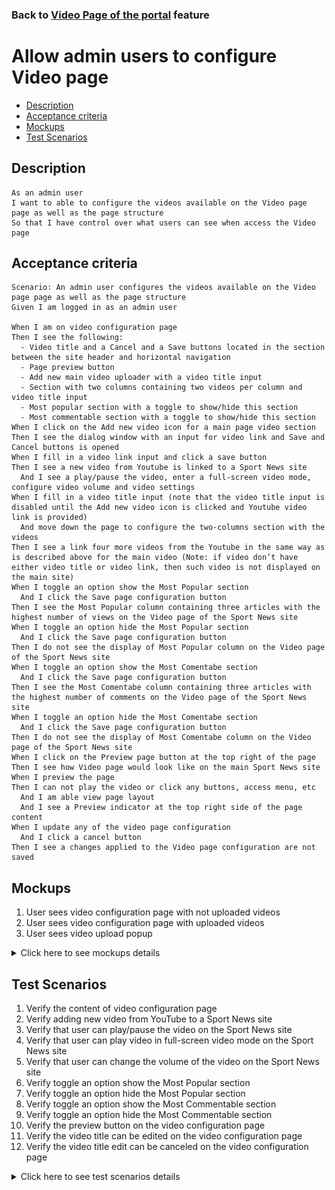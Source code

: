 ### Back to [Video Page of the portal](/../../) feature

# Allow admin users to configure Video page

- [Description](#description)
- [Acceptance criteria](#acceptance-criteria)
- [Mockups](#mockups)
- [Test Scenarios](#test-scenarios)

## Description

    As an admin user
    I want to able to configure the videos available on the Video page page as well as the page structure
    So that I have control over what users can see when access the Video page

## Acceptance criteria

    Scenario: An admin user configures the videos available on the Video page page as well as the page structure
    Given I am logged in as an admin user

    When I am on video configuration page
    Then I see the following:
      - Video title and a Cancel and a Save buttons located in the section between the site header and horizontal navigation
      - Page preview button
      - Add new main video uploader with a video title input
      - Section with two columns containing two videos per column and video title input
      - Most popular section with a toggle to show/hide this section
      - Most commentable section with a toggle to show/hide this section
    When I click on the Add new video icon for a main page video section
    Then I see the dialog window with an input for video link and Save and Cancel buttons is opened
    When I fill in a video link input and click a save button
    Then I see a new video from Youtube is linked to a Sport News site
      And I see a play/pause the video, enter a full-screen video mode, configure video volume and video settings
    When I fill in a video title input (note that the video title input is disabled until the Add new video icon is clicked and Youtube video link is provided)
      And move down the page to configure the two-columns section with the videos
    Then I see a link four more videos from the Youtube in the same way as is described above for the main video (Note: if video don’t have either video title or video link, then such video is not displayed on the main site)
    When I toggle an option show the Most Popular section
      And I click the Save page configuration button
    Then I see the Most Popular column containing three articles with the highest number of views on the Video page of the Sport News site
    When I toggle an option hide the Most Popular section
      And I click the Save page configuration button
    Then I do not see the display of Most Popular column on the Video page of the Sport News site
    When I toggle an option show the Most Comentabe section
      And I click the Save page configuration button
    Then I see the Most Comentabe column containing three articles with the highest number of comments on the Video page of the Sport News site
    When I toggle an option hide the Most Comentabe section
      And I click the Save page configuration button
    Then I do not see the display of Most Comentabe column on the Video page of the Sport News site
    When I click on the Preview page button at the top right of the page
    Then I see how Video page would look like on the main Sport News site
    When I preview the page
    Then I can not play the video or click any buttons, access menu, etc
      And I am able view page layout
      And I see a Preview indicator at the top right side of the page content
    When I update any of the video page configuration
      And I click a cancel button
    Then I see a changes applied to the Video page configuration are not saved

## Mockups

1. User sees video configuration page with not uploaded videos
2. User sees video configuration page with uploaded videos
3. User sees video upload popup

<details>
  <summary>Click here to see mockups details</summary>

**1. User sees video configuration page with not uploaded videos:**

![Video configuration page with not uploaded videos Screen](/products/sport_news_portal/web_application_features/video_page/images/video_configuration_empty_videos.png)

**2. User sees video configuration page with uploaded videos:**

![Video configuration page with uploaded videos Screen](/products/sport_news_portal/web_application_features/video_page/images/video_configuration_page.png)

**3. User sees video upload popup:**

![Video upload popup Screen](/products/sport_news_portal/web_application_features/video_page/images/video_upload.png)

</details>

## Test Scenarios

1. Verify the content of video configuration page
2. Verify adding new video from YouTube to a Sport News site
3. Verify that user can play/pause the video on the Sport News site
4. Verify that user can play video in full-screen video mode on the Sport News site
5. Verify that user can change the volume of the video on the Sport News site
6. Verify toggle an option show the Most Popular section
7. Verify toggle an option hide the Most Popular section
8. Verify toggle an option show the Most Commentable section
9. Verify toggle an option hide the Most Commentable section
10. Verify the preview button on the video configuration page
11. Verify the video title can be edited on the video configuration page
12. Verify the video title edit can be canceled on the video configuration page

<details>
  <summary>Click here to see test scenarios details</summary>

### **#1. Verify the content of video configuration page**

|#|Steps|Expected Result
------|-------|----------
|1|Go to sport news site|
|2|Log in your admin account|
|3|Click on video icon on the sidebar|Admin user is redirected to video configuration page
|4|Observe the content of video configuration page|There should be the following components:<br>- Video title and a Cancel and a Save buttons located in the section between the site header and horizontal navigation<br>– Page preview button<br>- Add new main video uploader with a video title input<br>- Section with two columns containing two videos per column and video title input<br>- Most popular section with a toggle to show/hide this section<br>- Most commentable section with a toggle to show/hide this section

### **#2. Verify adding new video from YouTube to a Sport News site**

|#|Steps|Expected Result
------|-------|----------
|1|Go to sport news site|
|2|Log in your admin account|
|3|Click on video icon on the sidebar|Admin user is redirected to video configuration page
|4|Click on the Add new video icon for a main page video section|Then the dialog window with an input for video link and Save and Cancel buttons is opened
|5|Fill in a video link input|
|6|Click a save button|The new video from Youtube is linked to a Sport News site

### **#3. Verify that user can play/pause the video on the Sport News site**

|#|Steps|Expected Result
------|-------|----------
|1|Go to sport news site|
|2|Log in your admin account|
|3|Click on video icon on the sidebar|Admin user is redirected to video configuration page
|4|Chose any video from the page and tap on play button|The video starts playing with no issues
|5|Stop the video|The video is stooped
|6|Start playing it again|The video start playing again

### **#4. Verify that user can play video in full-screen video mode on the Sport News site**

|#|Steps|Expected Result
------|-------|----------
|1|Go to sport news site|
|2|Log in your admin account|
|3|Click on video icon on the sidebar|Admin user is redirected to video configuration page
|4|Chose any video from the page and tap on play button|The video starts playing with no issues
|5|Open video in full screen mode and start playing it|Video is played with no issues in a full-screen mode
|6|Go back from the open screen mode|Video come back to default size successfully

### **#5. Verify that user can change the volume of the video on the Sport News site**

|#|Steps|Expected Result
------|-------|----------
|1|Go to sport news site|
|2|Log in your admin account|
|3|Click on video icon on the sidebar|Admin user is redirected to video configuration page
|4|Chose any video from the page and tap on play button|The video starts playing with no issues
|5|Increase the volume|The volume is increased
|6|Decrease the volume|The volume is decreased

### **#6. Verify toggle an option show the Most Popular section**

|#|Steps|Expected Result
------|-------|----------
|1|Go to sport news site|
|2|Log in your admin account|
|3|Click on video icon on the sidebar|Admin user is redirected to video configuration page
|4|Toggle an option show the Most Popular section|
|5|Click the Save page configuration button|The system displays the Most Popular column containing three articles with the highest number of views on the video page of the Sport News site

### **#7. Verify toggle an option hide the Most Popular section**

|#|Steps|Expected Result
------|-------|----------
|1|Go to sport news site|
|2|Log in your admin account|
|3|Click on video icon on the sidebar|Admin user is redirected to video configuration page
|4|Toggle an option hide the Most Popular section|
|5|Click the Save page configuration button|The system does not display the Most Popular column on the video page of the Sport News site

### **#8. Verify toggle an option show the Most Commentable section**

|#|Steps|Expected Result
------|-------|----------
|1|Go to sport news site|
|2|Log in your admin account|
|3|Click on video icon on the sidebar|Admin user is redirected to video configuration page
|4|Toggle an option show the Most Commentable section|
|5|Click the Save page configuration button|The system displays the Most Commentable column containing three articles with the highest number of comments on the video page of the Sport News site

### **#9. Verify toggle an option show the Most Commentable section**

|#|Steps|Expected Result
------|-------|----------
|1|Go to sport news site|
|2|Log in your admin account|
|3|Click on video icon on the sidebar|Admin user is redirected to video configuration page
|4|Toggle an option show the Most Commentable section|
|5|Click the Save page configuration button|The system displays the Most Commentable column containing three articles with the highest number of comments on the video page of the Sport News site

### **#10. Verify the preview button on the video configuration page**

|#|Steps|Expected Result
------|-------|----------
|1|Go to sport news site|
|2|Log in your admin account|
|3|Click on video icon on the sidebar|Admin user is redirected to video configuration page
|4|Click on the Preview page button at the top right of the page|Video page would look like on the main Sport News site
|5|Click the Save page configuration button|The system displays the Most Commentable column containing three articles with the highest number of comments on the video page of the Sport News site

### **#11. Verify the video title can be edited on the video configuration page**

|#|Steps|Expected Result
------|-------|----------
|1|Go to sport news site|
|2|Log in your admin account|
|3|Click on video icon on the sidebar|Admin user is redirected to video configuration page
|4|Click on any video|
|5|Edit a title of a video|
|6|Click Save button|The changes has been saved

### **#12. Verify the video title edit can be canceled on the video configuration page**

|#|Steps|Expected Result
------|-------|----------
|1|Go to sport news site|
|2|Log in your admin account|
|3|Click on video icon on the sidebar|Admin user is redirected to video configuration page
|4|Click on any video|
|5|Edit a title of a video|
|6|Click on Cancel button|The changes are not saved

</details>
